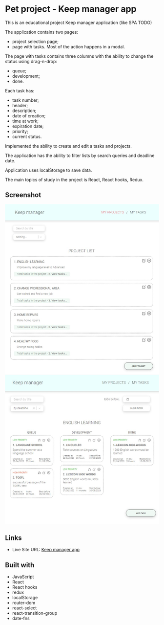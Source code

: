 # Pet project - Keep manager app

This is an educational project Keep manager application (like SPA TODO)

The application contains two pages:
- project selection page;
- page with tasks.
Most of the action happens in a modal.

The page with tasks contains three columns with the ability to change the status using drag-n-drop:
- queue;
- development;
- done.

Each task has:
- task number;
- header;
- description;
- date of creation;
- time at work;
- expiration date;
- priority;
- current status.


Implemented the ability to create and edit a tasks and projects.

The application has the ability to filter lists by search queries and deadline date.

Application uses localStorage to save data.

The main topics of study in the project is React, React hooks, Redux. 

## Screenshot

![Project list view](./design/projects.jpg)
![Task list view](./design/tasklist.jpg)


## Links

- Live Site URL: [Keep manager app](https://keep-manager-app.vercel.app/)

## Built with

- JavaScript
- React
- React hooks
- redux
- localStorage
- router-dom
- react-select
- react-transition-group
- date-fns

